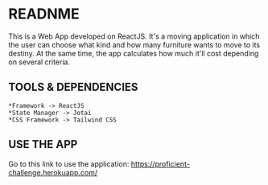 # READNME

This is a Web App developed on ReactJS. 
It's a moving application in which the user can choose what kind and how many furniture wants to move to its destiny. 
At the same time, the app calculates how much it'll cost depending on several criteria.

## TOOLS & DEPENDENCIES
    *Framework -> ReactJS
    *State Manager -> Jotai
    *CSS Framework -> Tailwind CSS

## USE THE APP

Go to this link to use the application: https://proficient-challenge.herokuapp.com/